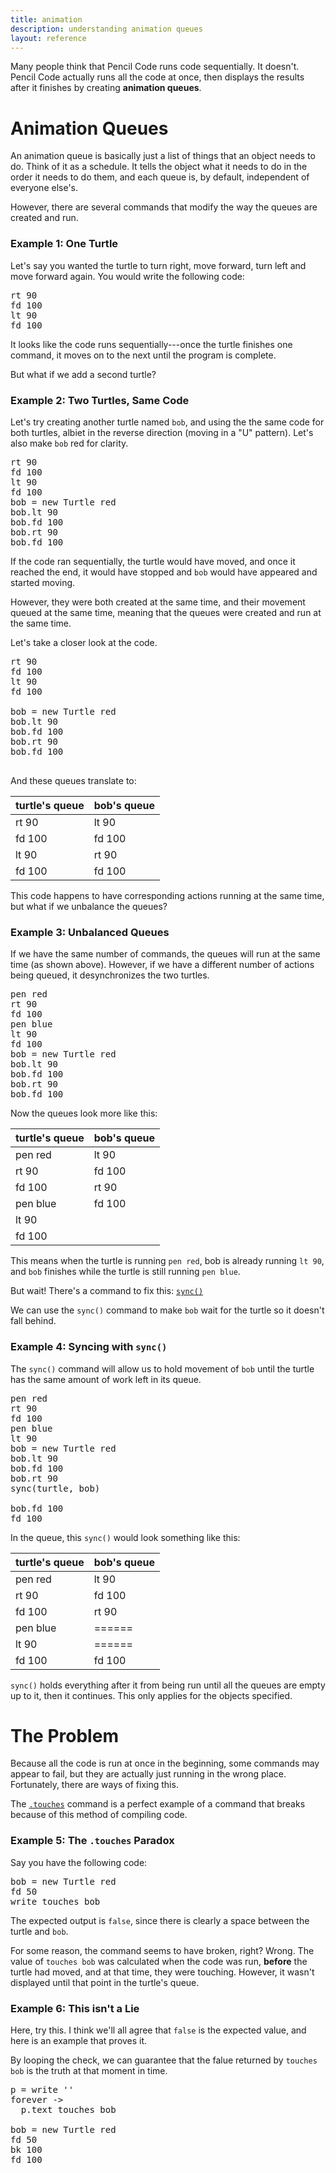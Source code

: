 ```yaml
---
title: animation
description: understanding animation queues
layout: reference
---
```


Many people think that Pencil Code runs code sequentially. It doesn't. Pencil Code actually runs all the code at once, then displays the results after it finishes by creating **animation queues**. 

# Animation Queues

An animation queue is basically just a list of things that an object needs to do. Think of it as a schedule. It tells the object what it needs to do in the order it needs to do them, and each queue is, by default, independent of everyone else's. 

However, there are several commands that modify the way the queues are created and run. 

### Example 1: One Turtle

Let's say you wanted the turtle to turn right, move forward, turn left and move forward again. You would write the following code: 

<pre class="examp">
rt 90
fd 100
lt 90
fd 100
</pre>

<script type="demo" width=220 height=220>
demo ->
  rt 90
  fd 100
  lt 90
  fd 100
</script>

It looks like the code runs sequentially---once the turtle finishes one command, it moves on to the next until the program is complete. 

But what if we add a second turtle?

### Example 2: Two Turtles, Same Code

Let's try creating another turtle named `bob`, and using the the same code for both turtles, albiet in the reverse direction (moving in a "U" pattern). Let's also make `bob` red for clarity. 

<pre class="examp">
rt 90
fd 100
lt 90
fd 100
bob = new Turtle red
bob.lt 90
bob.fd 100
bob.rt 90
bob.fd 100
</pre>

<script type="figure" width=420 height=240>
go = ->
  rt 90
  fd 100
  lt 90
  fd 100
  bob = new Turtle red
  bob.lt 90
  bob.fd 100
  bob.rt 90
  bob.fd 100
  click (e) ->
    if (!turtle.queue().length)
      speed(Infinity)
      pen(null)
      home()
      cs()
      speed(1)
      go()
go()
</script>

If the code ran sequentially, the turtle would have moved, and once it reached the end, it would have stopped and `bob` would have appeared and started moving. 

However, they were both created at the same time, and their movement queued at the same time, meaning that the queues were created and run at the same time. 

Let's take a closer look at the code. 

<pre class="jumbo">
<span data-dfnright="turtle's queue">rt 90
fd 100
lt 90
fd 100
</span>
bob = new Turtle red
<span data-dfnright="bob's queue">bob.lt 90
bob.fd 100
bob.rt 90
bob.fd 100
</span>
</pre>

And these queues translate to: 

| turtle's queue | bob's queue |
|----------------|-------------|
| rt 90          | lt 90       |
| fd 100         | fd 100      |
| lt 90          | rt 90       |
| fd 100         | fd 100      |

This code happens to have corresponding actions running at the same time, but what if we unbalance the queues?

### Example 3: Unbalanced Queues

If we have the same number of commands, the queues will run at the same time (as shown above). However, if we have a different number of actions being queued, it desynchronizes the two turtles. 

<pre class="examp">
pen red
rt 90
fd 100
pen blue
lt 90
fd 100
bob = new Turtle red
bob.lt 90
bob.fd 100
bob.rt 90
bob.fd 100
</pre>

<script type="figure" width=420 height=240>
go = ->
  pen red
  rt 90
  fd 100
  pen blue
  lt 90
  fd 100
  bob = new Turtle red
  bob.lt 90
  bob.fd 100
  bob.rt 90
  bob.fd 100
  click (e) ->
    if (!turtle.queue().length)
      speed(Infinity)
      pen(null)
      home()
      cs()
      speed(1)
      go()
go()
</script>

Now the queues look more like this: 

| turtle's queue | bob's queue |
|----------------|-------------|
| pen red        | lt 90       |
| rt 90          | fd 100      |
| fd 100         | rt 90       |
| pen blue       | fd 100      |
| lt 90          | &nbsp;      |
| fd 100         | &nbsp;      |

This means when the turtle is running `pen red`, bob is already running `lt 90`, and `bob` finishes while the turtle is still running `pen blue`. 

But wait! There's a command to fix this: [`sync()`](sync.html)

We can use the `sync()` command to make `bob` wait for the turtle so it doesn't fall behind. 

### Example 4: Syncing with `sync()`

The `sync()` command will allow us to hold movement of `bob` until the turtle has the same amount of work left in its queue. 

<pre class="examp">
pen red
rt 90
fd 100
pen blue
lt 90
bob = new Turtle red
bob.lt 90
bob.fd 100
bob.rt 90
sync(turtle, bob)

bob.fd 100
fd 100
</pre>

<script type="figure" width=420 height=240>
go = ->
  pen red
  rt 90
  fd 100
  pen blue
  lt 90
  bob = new Turtle red
  bob.lt 90
  bob.fd 100
  bob.rt 90
  sync(turtle, bob)
  bob.fd 100
  fd 100
  click (e) ->
    if (!turtle.queue().length)
      speed(Infinity)
      pen(null)
      home()
      cs()
      speed(1)
      go()
go()
</script>

In the queue, this `sync()` would look something like this: 

| turtle's queue | bob's queue |
|----------------|-------------|
| pen red        | lt 90       |
| rt 90          | fd 100      |
| fd 100         | rt 90       |
| pen blue       | ======      |
| lt 90          | ======      |
| fd 100         | fd 100      |

`sync()` holds everything after it from being run until all the queues are empty up to it, then it continues. This only applies for the objects specified. 

# The Problem

Because all the code is run at once in the beginning, some commands may appear to fail, but they are actually just running in the wrong place. Fortunately, there are ways of fixing this. 

The [`.touches`](touches.html) command is a perfect example of a command that breaks because of this method of compiling code. 

### Example 5: The `.touches` Paradox

Say you have the following code:

<pre class="examp">
bob = new Turtle red
fd 50
write touches bob
</pre>

The expected output is `false`, since there is clearly a space between the turtle and `bob`. 

<script type="demo">
demo ->
  bob = new Turtle red
  fd 50
  write touches bob
</script>

For some reason, the command seems to have broken, right? Wrong. The value of `touches bob` was calculated when the code was run, **before** the turtle had moved, and at that time, they were touching. However, it wasn't displayed until that point in the turtle's queue. 

### Example 6: This isn't a Lie

Here, try this. I think we'll all agree that `false` is the expected value, and here is an example that proves it. 

By looping the check, we can guarantee that the falue returned by `touches bob` is the truth at that moment in time. 

<pre class="examp">
p = write ''
forever ->
  p.text touches bob

bob = new Turtle red
fd 50
bk 100
fd 100
</pre>

<script type="demo">
setup ->
  
demo ->
  p = write ''
  forever ->
    p.text touches bob
  
  bob = new Turtle red
  fd 50
  bk 100
  fd 100
</script>
